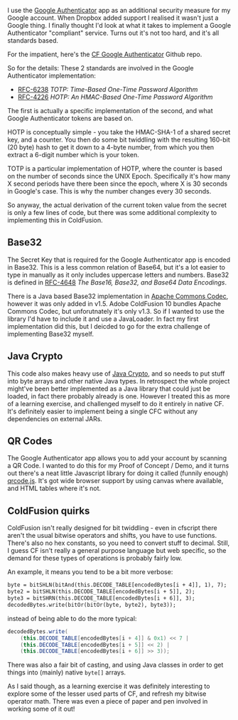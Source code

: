 I use the [Google Authenticator](https://support.google.com/accounts/answer/1066447?hl=en) app as an additional security measure for my Google account. When Dropbox added support I realised it wasn't just a Google thing. I finally thought I'd look at what it takes to implement a Google Authenticator "compliant" service.  Turns out it's not too hard, and it's all standards based.

For the impatient, here's the [CF Google Authenticator](https://github.com/marcins/cf-google-authenticator) Github repo.

So for the details: These 2 standards are involved in the Google Authenticator implementation:

* [RFC-6238](http://tools.ietf.org/html/rfc6238) *TOTP: Time-Based One-Time Password Algorithm*
* [RFC-4226](http://tools.ietf.org/html/rfc4226) *HOTP: An HMAC-Based One-Time Password Algorithm*

The first is actually a specific implementation of the second, and what Google Authenticator tokens are based on.

HOTP is conceptually simple - you take the HMAC-SHA-1 of a shared secret key, and a counter. You then do some bit twiddling with the resulting 160-bit (20 byte) hash to get it down to a 4-byte number, from which you then extract a 6-digit number which is your token.

TOTP is a particular implementation of HOTP, where the counter is based on the number of seconds since the UNIX Epoch. Specifically it's how many X second periods have there been since the epoch, where X is 30 seconds in Google's case. This is why the number changes every 30 seconds.

So anyway, the actual derivation of the current token value from the secret is only a few lines of code, but there was some additional complexity to implementing this in ColdFusion.
<!-- More -->
## Base32

The Secret Key that is required for the Google Authenticator app is encoded in Base32. This is a less common relation of Base64, but it's a lot easier to type in manually as it only includes uppercase letters and numbers. Base32 is defined in [RFC-4648](http://tools.ietf.org/html/rfc4648) *The Base16, Base32, and Base64 Data Encodings*.

There is a Java based Base32 implementation in [Apache Commons Codec](http://commons.apache.org/proper/commons-codec/), however it was only added in v1.5.  Adobe ColdFusion 10 bundles Apache Commons Codec, but unforutnately it's only v1.3.  So if I wanted to use the library I'd have to include it and use a JavaLoader. In fact my first implementation did this, but I deicded to go for the extra challenge of implementing Base32 myself.

## Java Crypto

This code also makes heavy use of [Java Crypto](http://docs.oracle.com/javase/6/docs/api/javax/crypto/package-summary.html), and so needs to put stuff into byte arrays and other native Java types.  In retrospect the whole project might've been better implemented as a Java library that could just be loaded, in fact there probably already is one. However I treated this as more of a learning exercise, and challenged myself to do it entirely in native CF. It's definitely easier to implement being a single CFC without any dependencies on external JARs.

## QR Codes

The Google Authenticator app allows you to add your account by scanning a QR Code. I wanted to do this for my Proof of Concept / Demo, and it turns out there's a neat little Javascript library for doing it called (funnily enough) [qrcode.js](http://davidshimjs.github.io/qrcodejs/). It's got wide browser support by using canvas where available, and HTML tables where it's not.

## ColdFusion quirks

ColdFusion isn't really designed for bit twiddling - even in cfscript there aren't the usual bitwise operators and shifts, you have to use functions. There's also no hex constants, so you need to convert stuff to decimal. Still, I guess CF isn't really a general purpose language but web specific, so the demand for these types of operations is probably fairly low.

An example, it means you tend to be a bit more verbose:

```cfm
byte = bitSHLN(bitAnd(this.DECODE_TABLE[encodedBytes[i + 4]], 1), 7);
byte2 = bitSHLN(this.DECODE_TABLE[encodedBytes[i + 5]], 2);
byte3 = bitSHRN(this.DECODE_TABLE[encodedBytes[i + 6]], 3);
decodedBytes.write(bitOr(bitOr(byte, byte2), byte3));
```

instead of being able to do the more typical:

```java
decodedBytes.write(
    (this.DECODE_TABLE[encodedBytes[i + 4]] & 0x1) << 7 |
    (this.DECODE_TABLE[encodedBytes[i + 5]] << 2) |
    (this.DECODE_TABLE[encodedBytes[i + 6]] >> 3));
```

There was also a fair bit of casting, and using Java classes in order to get things into (mainly) native `byte[]` arrays.

As I said though, as a learning exercise it was definitely interesting to explore some of the lesser used parts of CF, and refresh my bitwise operator math. There was even a piece of paper and pen involved in working some of it out!